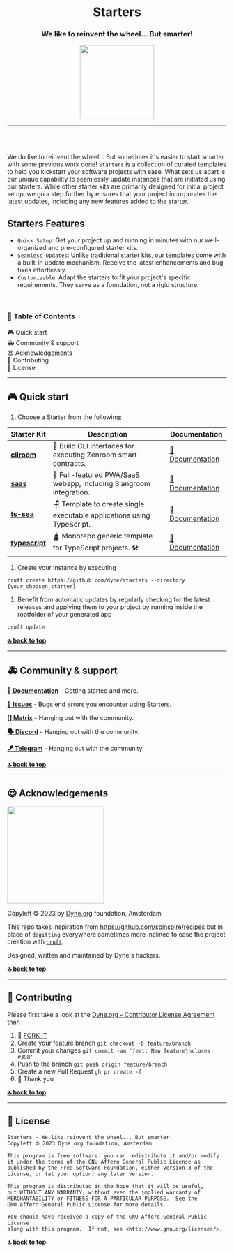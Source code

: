 <div align="center">

# Starters

### We like to reinvent the wheel... But smarter!

</div>

<p align="center">
  <a href="https://dyne.org">
    <img src="https://files.dyne.org/software_by_dyne.png" width="170">
  </a>
</p>


---
<br><br>

We do like to reinvent the wheel... But sometimes it's easier to start smarter with some previous work done!
`Starters` is a collection of curated templates to help you kickstart your software projects with ease. What sets us apart is our unique capability to seamlessly update instances that are initiated using our starters. While other starter kits are primarily designed for initial project setup, we go a step further by ensures that your project incorporates the latest updates, including any new features added to the starter.

## Starters Features

 - `Quick Setup`: Get your project up and running in minutes with our well-organized and pre-configured starter kits.
 - `Seamless Updates`: Unlike traditional starter kits, our templates come with a built-in update mechanism. Receive the latest enhancements and bug fixes effortlessly.
 - `Customizable`: Adapt the starters to fit your project's specific requirements. They serve as a foundation, not a rigid structure.

<br>

<div id="toc">

### 🚩 Table of Contents

- [🎮 Quick start](#-quick-start)
- [🚑 Community & support](#-community--support)
- [😍 Acknowledgements](#-acknowledgements)
- [👤 Contributing](#-contributing)
- [💼 License](#-license)

</div>

***
## 🎮 Quick start

1. Choose a Starter from the following:

| Starter Kit | Description | Documentation |
|-------------|-------------| ------------- |
| **[cliroom](cliroom/)** | 🐗 Build CLI interfaces for executing Zenroom smart contracts. | [📄 Documentation](cliroom/{{cookiecutter.project_slug}}/README.md) |
| **[saas](saas/)** | 🚀 Full-featured PWA/SaaS webapp, including Slangroom integration. | [📄 Documentation](saas/{{cookiecutter.project_name}}/README.md) |
| **[ts-sea](starters/ts-sea/)** | 🪑 Template to create single executable applications using TypeScript. | [📄 Documentation](ts-sea/{{cookiecutter.project_name}}/README.md) |
| **[typescript](typescript/)** | 🛕 Monorepo generic template for TypeScript projects. 🛠️ | [📄 Documentation](typescript/{{cookiecutter.project_slug}}/README.md) |


1. Create your instance by executing
```
cruft create https://github.com/dyne/starters --directory {your_choosen_starter}
```
1. Benefit from automatic updates by regularly checking for the latest releases and applying them to your project by running inside the rootfolder of your generated app
```sh 
cruft update
```

**[🔝 back to top](#toc)**

***
## 🚑 Community & support

**[📝 Documentation](#toc)** - Getting started and more.

**[🚩 Issues](../../issues)** - Bugs end errors you encounter using Starters.

**[[] Matrix](https://socials.dyne.org/matrix)** - Hanging out with the community.

**[🗣️ Discord](https://socials.dyne.org/discord)** - Hanging out with the community.

**[🪁 Telegram](https://socials.dyne.org/telegram)** - Hanging out with the community.

**[🔝 back to top](#toc)**


***
## 😍 Acknowledgements

<a href="https://dyne.org">
  <img src="https://files.dyne.org/software_by_dyne.png" width="222">
</a>


Copyleft 🄯 2023 by [Dyne.org](https://www.dyne.org) foundation, Amsterdam

This repo takes inspiration from https://github.com/spinspire/recipes but in place of
`degitting` everywhere sometimes more inclined to ease the project creation with
[`cruft`](https://github.com/cruft/cruft).

Designed, written and maintained by Dyne's hackers.

**[🔝 back to top](#toc)**

***
## 👤 Contributing

Please first take a look at the [Dyne.org - Contributor License Agreement](CONTRIBUTING.md) then

1.  🔀 [FORK IT](../../fork)
2.  Create your feature branch `git checkout -b feature/branch`
3.  Commit your changes `git commit -am 'feat: New feature\ncloses #398'`
4.  Push to the branch `git push origin feature/branch`
5.  Create a new Pull Request `gh pr create -f`
6.  🙏 Thank you


**[🔝 back to top](#toc)**

***
## 💼 License
    Starters - We like reinvent the wheel... But smarter!
    Copyleft 🄯 2023 Dyne.org foundation, Amsterdam

    This program is free software: you can redistribute it and/or modify
    it under the terms of the GNU Affero General Public License as
    published by the Free Software Foundation, either version 3 of the
    License, or (at your option) any later version.

    This program is distributed in the hope that it will be useful,
    but WITHOUT ANY WARRANTY; without even the implied warranty of
    MERCHANTABILITY or FITNESS FOR A PARTICULAR PURPOSE.  See the
    GNU Affero General Public License for more details.

    You should have received a copy of the GNU Affero General Public License
    along with this program.  If not, see <http://www.gnu.org/licenses/>.

**[🔝 back to top](#toc)**
